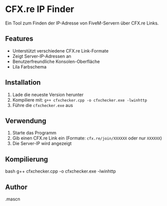 # CFX.re IP Finder

Ein Tool zum Finden der IP-Adresse von FiveM-Servern über CFX.re Links.

## Features
- Unterstützt verschiedene CFX.re Link-Formate
- Zeigt Server-IP-Adressen an
- Benutzerfreundliche Konsolen-Oberfläche
- Lila Farbschema

## Installation
1. Lade die neueste Version herunter
2. Kompiliere mit: `g++ cfxchecker.cpp -o cfxchecker.exe -lwinhttp`
3. Führe die `cfxchecker.exe` aus

## Verwendung
1. Starte das Programm
2. Gib einen CFX.re Link ein (Formate: `cfx.re/join/XXXXXX` oder nur `XXXXXX`)
3. Die Server-IP wird angezeigt

## Kompilierung
bash
g++ cfxchecker.cpp -o cfxchecker.exe -lwinhttp

## Author
.mascn